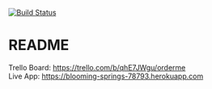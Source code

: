 
[![Build Status](https://travis-ci.org/tahbristol/orderme.svg?branch=master)](https://travis-ci.org/tahbristol/orderme)
# README

Trello Board: https://trello.com/b/qhE7JWgu/orderme<br>
Live App: https://blooming-springs-78793.herokuapp.com
